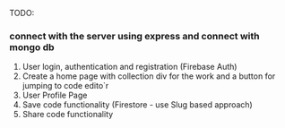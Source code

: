 TODO:

### connect with the server using express and connect with mongo db

1. User login, authentication and registration (Firebase Auth)
2. Create a home page with collection div for the work and a button for jumping to code edito`r
3. User Profile Page
4. Save code functionality (Firestore - use Slug based approach)
5. Share code functionality
